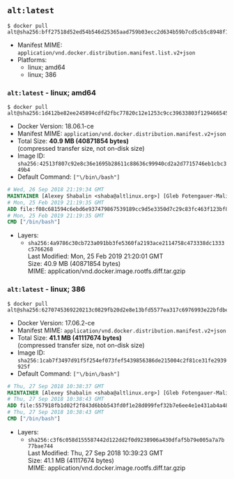 ## `alt:latest`

```console
$ docker pull alt@sha256:bff27518d52ed54b546d25365aad759b03ecc2d634b59b7cd5cb5c8948f1f5b3
```

-	Manifest MIME: `application/vnd.docker.distribution.manifest.list.v2+json`
-	Platforms:
	-	linux; amd64
	-	linux; 386

### `alt:latest` - linux; amd64

```console
$ docker pull alt@sha256:1d412be82ee245894cdfd2fbc77820c12e1253c9cc39633803f1294665453135
```

-	Docker Version: 18.06.1-ce
-	Manifest MIME: `application/vnd.docker.distribution.manifest.v2+json`
-	Total Size: **40.9 MB (40871854 bytes)**  
	(compressed transfer size, not on-disk size)
-	Image ID: `sha256:42513f807c92e8c36e1695b28611c88636c99940cd2a2d7715746eb1cbc349b4`
-	Default Command: `["\/bin\/bash"]`

```dockerfile
# Wed, 26 Sep 2018 21:19:34 GMT
MAINTAINER [Alexey Shabalin <shaba@altlinux.org>] [Gleb Fotengauer-Malinovskiy <glebfm@altlinux.org>] [Mikhail Gordeev <obirvalger@altlinux.org]
# Mon, 25 Feb 2019 21:19:35 GMT
ADD file:f08c681594c6ebd6e937479867539189cc9d5e3350d7c29c83fc463f123bf82f in / 
# Mon, 25 Feb 2019 21:19:35 GMT
CMD ["/bin/bash"]
```

-	Layers:
	-	`sha256:4a9786c30cb723a091bb3fe5360fa2193ace2114758c473338dc1333c5766268`  
		Last Modified: Mon, 25 Feb 2019 21:20:01 GMT  
		Size: 40.9 MB (40871854 bytes)  
		MIME: application/vnd.docker.image.rootfs.diff.tar.gzip

### `alt:latest` - linux; 386

```console
$ docker pull alt@sha256:6270745369220213c0829fb20d2e8e13bfd5577ea317c6976993e22bfdbec2ed
```

-	Docker Version: 17.06.2-ce
-	Manifest MIME: `application/vnd.docker.distribution.manifest.v2+json`
-	Total Size: **41.1 MB (41117674 bytes)**  
	(compressed transfer size, not on-disk size)
-	Image ID: `sha256:1cab7f3497d91f5f254ef073fef5439856386de215004c2f81ce31fe2939925f`
-	Default Command: `["\/bin\/bash"]`

```dockerfile
# Thu, 27 Sep 2018 10:38:37 GMT
MAINTAINER [Alexey Shabalin <shaba@altlinux.org>] [Gleb Fotengauer-Malinovskiy <glebfm@altlinux.org>] [Mikhail Gordeev <obirvalger@altlinux.org]
# Thu, 27 Sep 2018 10:38:43 GMT
ADD file:557918fb1d02f2f843d6bbb543fd0f1e28d099fef32b7e6ee4e1e431ab4a48e7 in / 
# Thu, 27 Sep 2018 10:38:43 GMT
CMD ["/bin/bash"]
```

-	Layers:
	-	`sha256:c3f6c058d155587442d122dd2f0d9238906a430dfaf5b79e005a7a7b77bae744`  
		Last Modified: Thu, 27 Sep 2018 10:39:23 GMT  
		Size: 41.1 MB (41117674 bytes)  
		MIME: application/vnd.docker.image.rootfs.diff.tar.gzip
